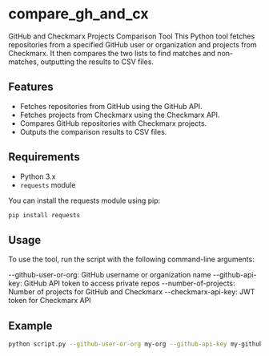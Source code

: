 # compare_gh_and_cx

GitHub and Checkmarx Projects Comparison Tool
This Python tool fetches repositories from a specified GitHub user or organization and projects from Checkmarx. It then compares the two lists to find matches and non-matches, outputting the results to CSV files.

## Features
- Fetches repositories from GitHub using the GitHub API.
- Fetches projects from Checkmarx using the Checkmarx API.
- Compares GitHub repositories with Checkmarx projects.
- Outputs the comparison results to CSV files.

## Requirements

- Python 3.x
- `requests` module

You can install the requests module using pip:

```sh
pip install requests
```
## Usage
To use the tool, run the script with the following command-line arguments:

--github-user-or-org: GitHub username or organization name
--github-api-key: GitHub API token to access private repos
--number-of-projects: Number of projects for GitHub and Checkmarx
--checkmarx-api-key: JWT token for Checkmarx API

## Example
```sh
python script.py --github-user-or-org my-org --github-api-key my-github-token --number-of-projects 1000 --checkmarx-api-key my-checkmarx-token
```
